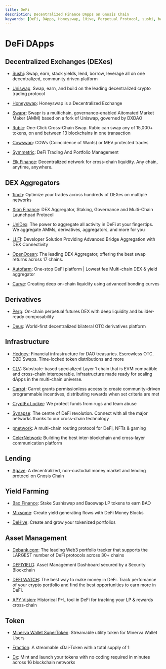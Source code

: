 ```yaml
---
title: DeFi
description: Decentralized Finance DApps on Gnosis Chain
keywords: [DeFi, DApps, Honeyswap, 1Hive, Perpetual Protocol, sushi, bao.finance, Swapr, Xion Finance, UniCrypt Network, pNetwork, Deus Finance DAO, Mixsome, Agave, Hedgey, DeBank, CLV, DxSale, Rubic, Fraction, Minerva, Curve, UniDex, Cowswap, CryptEx Locker, Tornado Cash, Elk Finance, Synapse Network, apy vision, DeHive, DeFi Watch, DeFi Yield, Carrot, Autofarm Network, OpenOcean, Li Finance] 
---
```


# DeFi DApps

## Decentralized Exchanges (DEXes)

* [Sushi](https://sushi.com): Swap, earn, stack yields, lend, borrow, leverage all on one decentralized, community driven platform

* [Uniswap](https://app.uniswap.org/): Swap, earn, and build on the leading decentralized crypto trading protocol

* [Honeyswap](https://honeyswap.org): Honeyswap is a Decentralized Exchange

* [Swapr](https://swapr.eth.limo/): Swapr is a multichain, governance-enabled Aitomated Market Maker (AMM) based on a fork of Uniswap, governed by DXDAO

* [Rubic](https://rubic.exchange/): One-Click Cross-Chain Swap. Rubic can swap any of 15,000+ tokens, on and between 13 blockchains in one transaction

* [Cowswap](https://cowswap.exchange/): COWs (Coincidence of Wants) or MEV protected trades

* [Symmetric](https://symmetric.finance): DeFi Trading And Portfolio Management

* [Elk Finance](https://elk.finance/): Decentralized network for cross-chain liquidity. Any chain, anytime, anywhere.

## DEX Aggregators

* [1inch](https://1inch.io/): Optimize your trades across hundreds of DEXes on multiple networks

* [Xion Finance](https://xion.finance): DEX Aggregator, Staking, Governance and Multi-Chain Launchpad Protocol

* [UniDex](https://www.unidex.exchange/): The power to aggregate all activity in DeFi at your fingertips. We aggregate AMMs, derivatives, aggregators, and more for you

* [LI.FI](https://li.fi): Developer Solution Providing Advanced Bridge Aggregation with DEX Connectivity 

* [OpenOcean](https://openocean.finance): The leading DEX Aggregator, offering the best swap returns across 17 chains. 

* [Autofarm](https://autofarm.network): One-stop DeFi platform | Lowest fee Multi-chain DEX & yield aggregator

* [Curve](https://xdai.curve.fi/): Creating deep on-chain liquidity using advanced bonding curves

## Derivatives

* [Perp](https://perp.com): On-chain perpetual futures DEX with deep liquidity and builder-ready composability

* [Deus](https://deus.finance): World-first decentralized bilateral OTC derivatives platform

## Infrastructure

* [Hedgey](https://hedgey.finance/): Financial infrastructure for DAO treasuries. Escrowless OTC. D2D Swaps. Time-locked token distributions and more

* [CLV](https://clv.org/): Substrate-based specialized Layer 1 chain that is EVM compatible and cross-chain interoperable. Infrastructure made ready for scaling dApps in the multi-chain universe.

* [Carrot](https://carrot.eth.limo): Carrot grants permissionless access to create community-driven programmable incentives, distributing rewards when set criteria are met

* [CryptEx Locker](https://cryptexlock.me/): We protect funds from rugs and team abuse

* [Synapse](https://synapse.network): The centre of DeFi revolution. Connect with all the major networks thanks to our cross-chain technology

* [pnetwork](https://p.network/): A multi-chain routing protocol for DeFi, NFTs & gaming 

* [CelerNetwork](https://celer.network): Building the best inter-blockchain and cross-layer communication platform

## Lending

* [Agave](https://agave.finance): A decentralized, non-custodial money market and lending protocol on Gnosis Chain

## Yield Farming

* [Bao Finance](https://bao.finance): Stake Sushiswap and Baoswap LP tokens to earn BAO

* [Mixsome](https://mixsome.cash/): Create yield generating flows with DeFi Money Blocks

* [DeHive](https://dehive.finance): Create and grow your tokenized portfolios

## Asset Management

* [Debank.com](https://Debank.com): The leading Web3 portfolio tracker that supports the LARGEST number of DeFi protocols across 30+ chains

* [DEFIYIELD](https://defiyield.app/): Asset Management Dashboard secured by a Security Blockchain

* [DEFI WATCH](https://defi.watch): The best way to make money in DeFi. Track perfomance of your crypto portfolio and find the best opportunities to earn more in DeFi.

* [APY Vision](https://apy.vision): Historical P+L tool in DeFi for tracking your LP & rewards cross-chain

## Token

* [Minerva Wallet SuperToken](https://docs.minerva.digital/miva-and-xdai-chain/miva-token): Streamable utility token for Minerva Wallet Users

* [Fraction](https://fraction.fyi/): A streamable xDai-Token with a total supply of 1

* [Dx](https://dx.app): Mint and launch your tokens with no coding required in minutes across 16 blockchain networks 